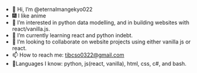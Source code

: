 - 👋 Hi, I’m @eternalmangekyo022
- 🎆 I like anime
- 👀 I’m interested in python data modelling, and in building websites with react/vanilla.js.
- 🌱 I’m currently learning react and python indebt.
- 💞️ I’m looking to collaborate on website projects using either vanilla js or react.
- 📫 How to reach me: tibcso0322@gmail.com
- 🧨Languages I know: python, js(react, vanilla), html, css, c#, and bash.
<!---
eternalmangekyo022/eternalmangekyo022 is a ✨ special ✨ repository because its `README.md` (this file) appears on your GitHub profile.
You can click the Preview link to take a look at your changes.
--->
